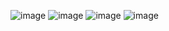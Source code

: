 ![image](https://github.com/bjleah/NLP/raw/main/nlp-mindmap/bert.png)
![image](https://github.com/bjleah/NLP/raw/main/nlp-mindmap/%E5%8F%A5%E6%B3%95%E5%88%86%E6%9E%90.png)
![image](https://github.com/bjleah/NLP/raw/main/nlp-mindmap/%E7%9F%A5%E8%AF%86%E5%9B%BE%E8%B0%B1.png)
![image](https://github.com/bjleah/NLP/raw/main/nlp-mindmap/%E8%87%AA%E7%84%B6%E8%AF%AD%E8%A8%80%E6%8E%A8%E7%90%86(NLI).png)